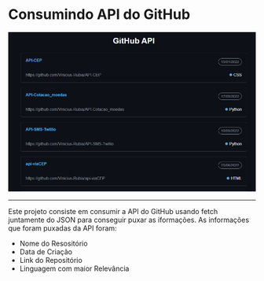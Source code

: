 # Consumindo API do GitHub

![imagem-ilustrativa](assets/img/layout.png)

---

Este projeto consiste em consumir a API do GitHub usando fetch juntamente do JSON para conseguir puxar as iformações. As informações que foram puxadas da API foram:

- Nome do Resositório
- Data de Criação
- Link do Repositório
- Linguagem com maior Relevância